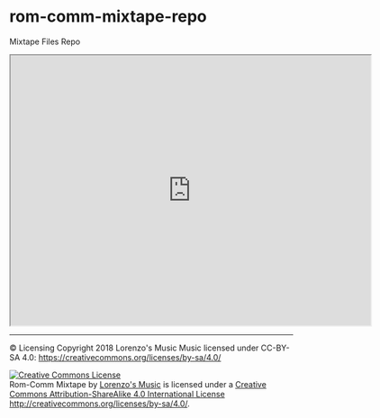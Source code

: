 # rom-comm-mixtape-repo
Mixtape Files Repo

<iframe src="https://drive.google.com/file/d/0B38pM85yTqppa2F2a3BMa3U1dEk/preview" width="640" height="480"></iframe>

---

© Licensing
Copyright 2018 Lorenzo's Music
Music licensed under CC-BY-SA 4.0: https://creativecommons.org/licenses/by-sa/4.0/

<a rel="license" href="http://creativecommons.org/licenses/by-sa/4.0/"><img alt="Creative Commons License" style="border-width:0" src="https://i.creativecommons.org/l/by-sa/4.0/80x15.png" /></a><br /><span xmlns:dct="http://purl.org/dc/terms/" href="http://purl.org/dc/dcmitype/Sound" property="dct:title" rel="dct:type">Rom-Comm Mixtape</span> by <a xmlns:cc="http://creativecommons.org/ns#" href="https://www.lorenzosmusic.com" property="cc:attributionName" rel="cc:attributionURL">Lorenzo's Music</a> is licensed under a <a rel="license" href="http://creativecommons.org/licenses/by-sa/4.0/">Creative Commons Attribution-ShareAlike 4.0 International License http://creativecommons.org/licenses/by-sa/4.0/</a>.
